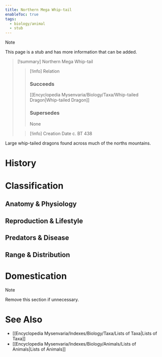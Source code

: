 ```yaml
---
title: Northern Mega Whip-tail
enableToc: true
tags:
  - biology/animal
  - stub
---
```


> [!note]
> This page is a stub and has more information that can be added.

> [!summary] Northern Mega Whip-tail
> > [!info] Relation
> > ### Succeeds
> > [[Encyclopedia Mysenvaria/Biology/Taxa/Whip-tailed Dragon|Whip-tailed Dragon]]
> > ### Supersedes
> > None
>
> > [!info] Creation Date
> > c. BT 438

Large whip-tailed dragons found across much of the norths mountains.
# History

# Classification
## Anatomy & Physiology

## Reproduction & Lifestyle

## Predators & Disease

## Range & Distribution

# Domestication

> [!note]
> Remove this section if unnecessary.
# See Also
- [[Encyclopedia Mysenvaria/Indexes/Biology/Taxa/Lists of Taxa|Lists of Taxa]]
- [[Encyclopedia Mysenvaria/Indexes/Biology/Animals/Lists of Animals|Lists of Animals]]